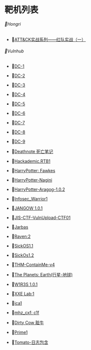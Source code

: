 # 靶机列表

###### :vertical_traffic_light:Hongri

- :octopus:[ATT&CK实战系列——红队实战（一）](https://github.com/hxysaury/Target-Test/blob/main/Hongri/ATT%26CK%E5%AE%9E%E6%88%98%E7%B3%BB%E5%88%97%E2%80%94%E2%80%94%E7%BA%A2%E9%98%9F%E5%AE%9E%E6%88%98%EF%BC%88%E4%B8%80%EF%BC%89.md)

###### :vertical_traffic_light:Vulnhub

- :octopus:[DC-1](https://github.com/hxysaury/Target-Test/blob/main/Vulnhub/DC-1.md)
- :octopus:[DC-2](https://github.com/hxysaury/Target-Test/blob/main/Vulnhub/DC-2.md)
- :octopus:[DC-3](https://github.com/hxysaury/Target-Test/blob/main/Vulnhub/DC-3.md)

- :octopus:[DC-4](https://github.com/hxysaury/Target-Test/blob/main/Vulnhub/DC-4.md)

- :octopus:[DC-5](https://github.com/hxysaury/Target-Test/blob/main/Vulnhub/DC-5.md)

- :octopus:[DC-6](https://github.com/hxysaury/Target-Test/blob/main/Vulnhub/DC-6.md)

- :octopus:[DC-7](https://github.com/hxysaury/Target-Test/blob/main/Vulnhub/DC-7.md)

- :octopus:[DC-8](https://github.com/hxysaury/Target-Test/blob/main/Vulnhub/DC-8.md)

- :octopus:[DC-9](https://github.com/hxysaury/Target-Test/blob/main/Vulnhub/DC-9.md)

- :octopus:[Deathnote 死亡笔记](https://github.com/hxysaury/Target-Test/blob/main/Vulnhub/Deathnote.md)
- :octopus:[Hackademic.RTB1](https://github.com/hxysaury/Target-Test/blob/main/Vulnhub/Hackademic.RTB1.md)
- :octopus:[HarryPotter: Fawkes](https://github.com/hxysaury/Target-Test/blob/main/Vulnhub/HarryPotter-Fawkes.md)
- :octopus:[HarryPotter-Nagini](https://github.com/hxysaury/Target-Test/blob/main/Vulnhub/HarryPotter-2-Nagini.md)
- :octopus:[HarryPotter-Aragog-1.0.2](https://github.com/hxysaury/Target-Test/blob/main/Vulnhub/HarryPotter-Aragog-1.0.2.md)

- :octopus:[Infosec_Warrior1](https://github.com/hxysaury/Target-Test/blob/main/Vulnhub/Infosec_Warrior1.md)

- :octopus:[JANGOW 1.0.1](https://github.com/hxysaury/Target-Test/blob/main/Vulnhub/JANGOW%201.0.1.md)
- :octopus:[JIS-CTF-VulnUpload-CTF01](https://github.com/hxysaury/Target-Test/blob/main/Vulnhub/JIS-CTF-VulnUpload-CTF01.md)
- :octopus:[Jarbas](https://github.com/hxysaury/Target-Test/blob/main/Vulnhub/md)
- :octopus:[Raven:2](https://github.com/hxysaury/Target-Test/blob/main/Vulnhub/Raven%202.md)
- :octopus:[SickOS1.1](https://github.com/hxysaury/Target-Test/blob/main/Vulnhub/SickOS1.1.md)
- :no_bell:[SickOs1.2](https://github.com/hxysaury/Target-Test/blob/main/Vulnhub/SickOs1.2.md)
- :octopus:[THM-ContainMe-v4](https://github.com/hxysaury/Target-Test/blob/main/Vulnhub/THM-ContainMe-v4.md)
- :octopus:[The Planets: Earth(行星-地球)](https://github.com/hxysaury/Target-Test/blob/main/Vulnhub/The%20Planets%20Earth.md)
- :octopus:[W1R3S  1.0.1](https://github.com/hxysaury/Target-Test/blob/main/Vulnhub/W1R3S%201.0.1.md)
- :octopus:[XXE Lab:1](https://github.com/hxysaury/Target-Test/blob/main/Vulnhub/XXE%20Lab%201.md)
- :octopus:[ica1](https://github.com/hxysaury/Target-Test/blob/main/Vulnhub/ica1.md)
- :octopus:[mhz_cxf: c1f](https://github.com/hxysaury/Target-Test/blob/main/Vulnhub/mhz_c1f.md)
- :octopus:[Dirty Cow 脏牛](https://github.com/hxysaury/Target-Test/blob/main/Vulnhub/%E8%84%8F%E7%89%9Blampiao.md)
- :octopus:[Prime1](https://github.com/hxysaury/Target-Test/blob/main/Vulnhub/PRIME1.md)
- :octopus:[Tomato-日志包含](https://github.com/hxysaury/Target-Test/blob/main/Vulnhub/Tomato--%E6%97%A5%E5%BF%97%E5%8C%85%E5%90%AB.md)

  
